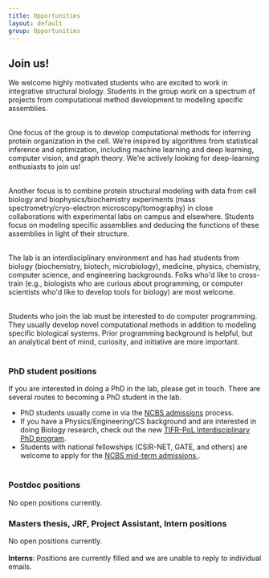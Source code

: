 ```yaml
---
title: Opportunities
layout: default
group: Opportunities
---
```


## Join us!

<p class="text-justify">
We welcome highly motivated students who are excited to work in integrative structural biology. Students in the group work on a spectrum of projects from computational method development to modeling specific assemblies. <br><br>

One focus of the group is to develop computational methods for inferring protein organization in the cell. We’re inspired by algorithms from statistical inference and optimization, including machine learning and deep learning,  computer vision, and graph theory.  We’re actively looking for deep-learning enthusiasts to join us! <br><br>

Another focus is to combine protein structural modeling with data from cell biology and biophysics/biochemistry experiments (mass spectrometry/cryo-electron microscopy/tomography) in close collaborations with experimental labs on campus and elsewhere. Students focus on modeling specific assemblies and deducing the functions of these assemblies in light of their structure. <br><br>

</p>

<p class="text-justify">
The lab is an interdisciplinary environment and has had students from biology (biochemistry, biotech, microbiology), medicine, physics, chemistry, computer science, and engineering backgrounds. Folks who'd like to cross-train (e.g., biologists who are curious about programming, or computer scientists who'd like to develop tools for biology) are most welcome.  <br><br>

</p>

<p class="text-justify">
Students who join the lab must be interested to do computer programming. They usually develop novel computational methods in addition to modeling specific biological systems. Prior programming background is helpful, but an analytical bent of mind, curiosity, and initiative are more important.<br><br>

</p>

### PhD student positions

If you are interested in doing a PhD in the lab, please get in touch. There are several routes to becoming a PhD student in the lab.

   * PhD students usually come in via the <a href='https://www.ncbs.res.in/academic/admissions'>NCBS admissions</a> process. <br>
   * If you have a Physics/Engineering/CS background and are interested in doing Biology research, check out the new <a href='https://pol.ncbs.res.in'> TIFR-PoL Interdisciplinary PhD program</a>. <br>
   * Students with national fellowships (CSIR-NET, GATE, and others) are welcome to apply for the <a href='https://www.ncbs.res.in/academic/midterm_admissions'> NCBS mid-term admissions </a>. <br><br>

### Postdoc positions
<!-- We have one open position. To apply, please email your CV and a statement of interest on the projects you’d like to work on.<br><br> -->
No open positions currently.

### Masters thesis, JRF, Project Assistant, Intern positions
<!-- We have one <a href='https://www.ncbs.res.in/jobportal/email/22024/85496'> open position</a> for integrative modeling of the *Mycobacterium tuberculosis* interactome.
Only candidates with prior programming experience are considered.  Must be willing to commit a minimum of eight months full-time in the lab. -->
No open positions currently.
<br><br> 
**Interns**: Positions are currently filled and we are unable to reply to individual emails.<br><br>
